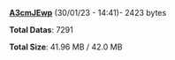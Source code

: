 [**A3cmJEwp**](/data/A3cmJEwp.txt) (30/01/23 - 14:41)- 2423 bytes

**Total Datas**: 7291

**Total Size**: 41.96 MB / 42.0 MB